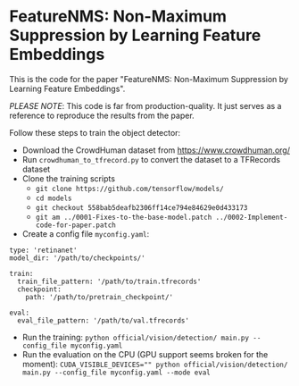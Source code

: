 # FeatureNMS: Non-Maximum Suppression by Learning Feature Embeddings

This is the code for the paper "FeatureNMS: Non-Maximum Suppression by Learning
Feature Embeddings".

*PLEASE NOTE*: This code is far from production-quality. It just serves as a
reference to reproduce the results from the paper.

Follow these steps to train the object detector:

- Download the CrowdHuman dataset from https://www.crowdhuman.org/
- Run `crowdhuman_to_tfrecord.py` to convert the dataset to a TFRecords dataset
- Clone the training scripts
  - `git clone https://github.com/tensorflow/models/`
  - `cd models`
  - `git checkout 558bab5deafb2306ff14ce794e84629e0d433173`
  - `git am ../0001-Fixes-to-the-base-model.patch ../0002-Implement-code-for-paper.patch`
- Create a config file `myconfig.yaml`:

```
type: 'retinanet'
model_dir: '/path/to/checkpoints/'

train:
  train_file_pattern: '/path/to/train.tfrecords'
  checkpoint:
    path: '/path/to/pretrain_checkpoint/'

eval:
  eval_file_pattern: '/path/to/val.tfrecords'
```

- Run the training:
  `python official/vision/detection/ main.py --config_file myconfig.yaml`
- Run the evaluation on the CPU (GPU support seems broken for the moment):
  `CUDA_VISIBLE_DEVICES="" python official/vision/detection/ main.py --config_file myconfig.yaml --mode eval`
